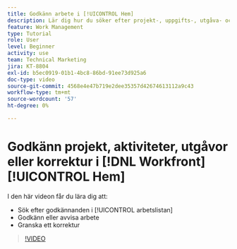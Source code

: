 ```yaml
---
title: Godkänn arbete i [!UICONTROL Hem]
description: Lär dig hur du söker efter projekt-, uppgifts-, utgåva- och korrekturbegäranden om godkännande i [!UICONTROL arbetslistan] och sedan godkänna eller avvisa arbetet i  [!DNL &#x200B; Workfront].
feature: Work Management
type: Tutorial
role: User
level: Beginner
activity: use
team: Technical Marketing
jira: KT-8804
exl-id: b5ec0919-01b1-4bc8-86bd-91ee73d925a6
doc-type: video
source-git-commit: 4568e4e47b719e2dee35357d42674613112a9c43
workflow-type: tm+mt
source-wordcount: '57'
ht-degree: 0%

---
```


# Godkänn projekt, aktiviteter, utgåvor eller korrektur i [!DNL Workfront] [!UICONTROL Hem]

I den här videon får du lära dig att:

* Sök efter godkännanden i [!UICONTROL arbetslistan]
* Godkänn eller avvisa arbete
* Granska ett korrektur

>[!VIDEO](https://video.tv.adobe.com/v/3447911/?quality=12&learn=on&enablevpops&captions=swe)

<!--
learn more URLs
-->
